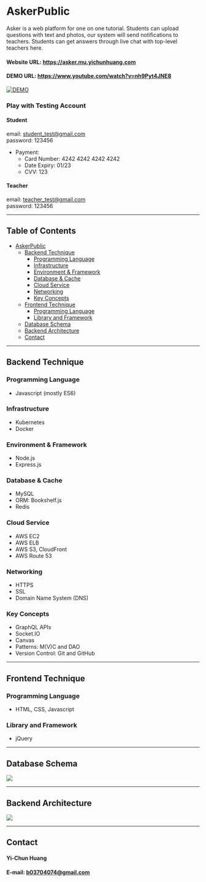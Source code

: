 # AskerPublic
Asker is a web platform for one on one tutorial. Students can upload questions with text and photos, our system will send notifications to teachers. Students can get answers through live chat with top-level teachers here.

#### Website URL: https://asker.mu.yichunhuang.com
#### DEMO URL: https://www.youtube.com/watch?v=nh9Pyt4JNE8
[![DEMO](http://img.youtube.com/vi/nh9Pyt4JNE8/0.jpg)](http://www.youtube.com/watch?v=nh9Pyt4JNE8 "DEMO")

### Play with Testing Account
#### Student
email: student_test@gmail.com <br>
password: 123456
- Payment:
    - Card Number: 4242 4242 4242 4242
    - Date Expiry: 01/23 
    - CVV: 123

#### Teacher
email: teacher_test@gmail.com <br>
password: 123456

---

## Table of Contents

   * [AskerPublic](#askerpublic)
      * [Backend Technique](#backend-technique)
         * [Programming Language](#programming-language)
         * [Infrastructure](#infrastructure)
         * [Environment &amp; Framework](#environment--framework)
         * [Database &amp; Cache](#database--cache)
         * [Cloud Service](#cloud-service)
         * [Networking](#networking)
         * [Key Concepts](#key-concepts)
      * [Frontend Technique](#frontend-technique)
         * [Programming Language](#programming-language-1)
         * [Library and Framework](#library-and-framework)
      * [Database Schema](#database-schema)
      * [Backend Architecture](#backend-architecture)
      * [Contact](#contact)

---

## Backend Technique
### Programming Language
- Javascript (mostly ES6)

### Infrastructure 
- Kubernetes
- Docker

### Environment & Framework
- Node.js
- Express.js

### Database & Cache
- MySQL
- ORM: Bookshelf.js
- Redis

### Cloud Service
- AWS EC2
- AWS ELB
- AWS S3, CloudFront
- AWS Route 53

### Networking
- HTTPS
- SSL
- Domain Name System (DNS)

### Key Concepts
- GraphQL APIs
- Socket.IO
- Canvas
- Patterns: M(V)C and DAO
- Version Control: Git and GitHub

---

## Frontend Technique
### Programming Language
- HTML, CSS, Javascript
### Library and Framework
- jQuery

---

## Database Schema
![](https://i.imgur.com/vZYROYk.png)


---

## Backend Architecture
![](https://i.imgur.com/u3nnPm4.png)

---

## Contact
#### Yi-Chun Huang
#### E-mail: b03704074@gmail.com









